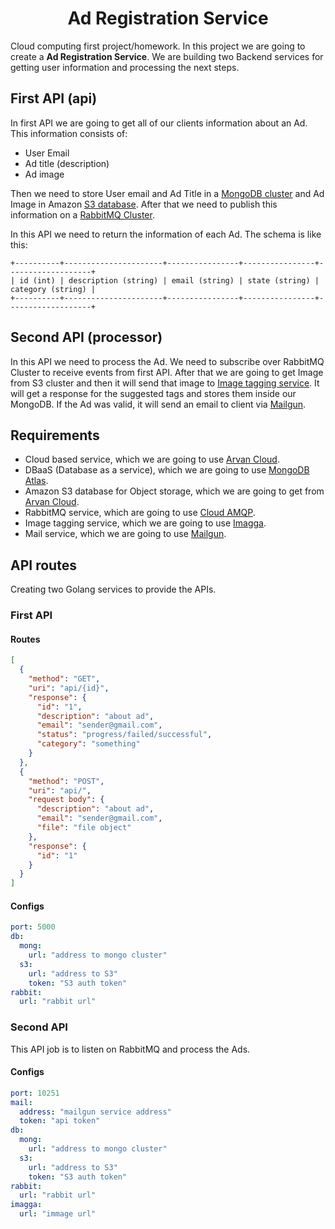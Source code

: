 <h1 align="center">
Ad Registration Service
</h1>

Cloud computing first project/homework. In this project we are going to create a **Ad Registration Service**. We are building two Backend services for getting user information and processing the next steps.

## First API (api)

In first API we are going to get all of our clients information about an Ad. This information consists of:

- User Email
- Ad title (description)
- Ad image

Then we need to store User email and Ad Title in a [MongoDB cluster](https://www.mongodb.com/) and Ad Image in 
Amazon [S3 database](https://www.google.com/url?sa=t&rct=j&q=&esrc=s&source=web&cd=&cad=rja&uact=8&ved=2ahUKEwiA_d3T5un6AhUFzqQKHXySDwQQFnoECBcQAQ&url=https%3A%2F%2Faws.amazon.com%2Fs3%2F&usg=AOvVaw3NS_rqXKJpiZug3wHxUGKs). After that we need to publish this information on a [RabbitMQ Cluster](https://www.cloudamqp.com/).

In this API we need to return the information of each Ad. The schema is like this:

```
+----------+----------------------+----------------+----------------+-------------------+
| id (int) | description (string) | email (string) | state (string) | category (string) |
+----------+----------------------+----------------+----------------+-------------------+
```

## Second API (processor)

In this API we need to process the Ad. We need to subscribe over RabbitMQ Cluster to 
receive events from first API. After that we are going to get Image from S3 cluster and 
then it will send that image to [Image tagging service](). It will get a response for
the suggested tags and stores them inside our MongoDB. If the Ad was valid, it will send an email to client via [Mailgun]().

## Requirements 

- Cloud based service, which we are going to use [Arvan Cloud](https://www.arvancloud.com/fa).
- DBaaS (Database as a service), which we are going to use [MongoDB Atlas](https://www.mongodb.com/cloud/atlas/lp/try4?utm_content=controldbaasterms&utm_source=google&utm_campaign=search_gs_pl_evergreen_atlas_core_prosp-brand_gic-null_emea-nl_ps-all_desktop_eng_lead&utm_term=mongodb%20dbaas&utm_medium=cpc_paid_search&utm_ad=e&utm_ad_campaign_id=12212624536&adgroup=115749708663).
- Amazon S3 database for Object storage, which we are going to get from [Arvan Cloud](https://www.arvancloud.com/en/products/cloud-storage).
- RabbitMQ service, which are going to use [Cloud AMQP](https://www.cloudamqp.com/).
- Image tagging service, which we are going to use [Imagga](https://imagga.com/).
- Mail service, which we are going to use [Mailgun](https://www.mailgun.com/).

## API routes

Creating two Golang services to provide the APIs.

### First API

#### Routes

```json
[
  {
    "method": "GET",
    "uri": "api/{id}",
    "response": {
      "id": "1",
      "description": "about ad",
      "email": "sender@gmail.com",
      "status": "progress/failed/successful",
      "category": "something"
    }
  },
  {
    "method": "POST",
    "uri": "api/",
    "request body": {
      "description": "about ad",
      "email": "sender@gmail.com",
      "file": "file object"
    },
    "response": {
      "id": "1"
    }
  }
]
```

#### Configs

```yaml
port: 5000
db:
  mong:
    url: "address to mongo cluster"
  s3:
    url: "address to S3"
    token: "S3 auth token"
rabbit:
  url: "rabbit url"
```

### Second API

This API job is to listen on RabbitMQ and process the Ads.

#### Configs

```yaml
port: 10251
mail:
  address: "mailgun service address"
  token: "api token"
db:
  mong:
    url: "address to mongo cluster"
  s3:
    url: "address to S3"
    token: "S3 auth token"
rabbit:
  url: "rabbit url"
imagga:
  url: "immage url"
```
